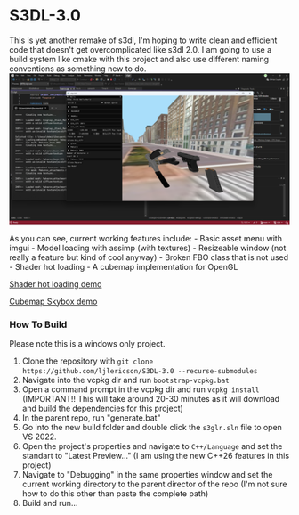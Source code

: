 # S3DL-3.0

This is yet another remake of s3dl, I'm hoping to write clean and efficient code that doesn't get overcomplicated like s3dl 2.0. I am going to use a build system like cmake with this project and also use different naming conventions as something new to do.
![Preview Image](Preview.png)

As you can see, current working features include:
	- Basic asset menu with imgui
	- Model loading with assimp (with textures)
	- Resizeable window (not really a feature but kind of cool anyway)
	- Broken FBO class that is not used
	- Shader hot loading
	- A cubemap implementation for OpenGL

[Shader hot loading demo](https://www.youtube.com/watch?v=hBruc6g3oms)

[Cubemap Skybox demo](https://youtu.be/w4jdCTSfflE)

### How To Build
Please note this is a windows only project. 
1. Clone the repository with `git clone https://github.com/ljlericson/S3DL-3.0 --recurse-submodules`
2. Navigate into the vcpkg dir and run `bootstrap-vcpkg.bat`
3. Open a command prompt in the vcpkg dir and run `vcpkg install` (IMPORTANT!! This will take around 20-30 minutes as it will download and build the dependencies for this project)
4. In the parent repo, run "generate.bat"
5. Go into the new build folder and double click the `s3glr.sln` file to open VS 2022.
6. Open the project's properties and navigate to `C++/Language` and set the standart to "Latest Preview..." (I am using the new C++26 features in this project)
7. Navigate to "Debugging" in the same properties window and set the current working directory to the parent director of the repo (I'm not sure how to do this other than paste the complete path)
8. Build and run...